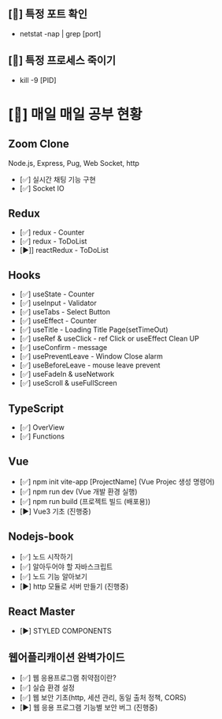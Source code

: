 ## [:sparkling_heart:] 특정 포트 확인

- netstat -nap | grep [port]

## [:sparkling_heart:] 특정 프로세스 죽이기

- kill -9 [PID]

# [:sparkling_heart:] 매일 매일 공부 현황

## Zoom Clone

Node.js, Express, Pug, Web Socket, http

- [✅] 실시간 채팅 기능 구현
- [✅] Socket IO

## Redux

- [✅] redux - Counter
- [✅] redux - ToDoList
- [:arrow_forward:]] reactRedux - ToDoList

## Hooks

- [✅] useState - Counter
- [✅] useInput - Validator
- [✅] useTabs - Select Button
- [✅] useEffect - Counter
- [✅] useTitle - Loading Title Page(setTimeOut)
- [✅] useRef & useClick - ref Click or useEffect Clean UP
- [✅] useConfirm - message
- [✅] usePreventLeave - Window Close alarm
- [✅] useBeforeLeave - mouse leave prevent
- [✅] useFadeIn & useNetwork
- [✅] useScroll & useFullScreen

## TypeScript

- [✅] OverView
- [✅] Functions

## Vue

- [✅] npm init vite-app [ProjectName] (Vue Projec 생성 명령어)
- [✅] npm run dev (Vue 개발 환경 실행)
- [✅] npm run build (프로젝트 빌드 (배포용))
- [:arrow_forward:] Vue3 기초 (진행중)

## Nodejs-book

- [✅] 노드 시작하기
- [✅] 알아두어야 할 자바스크립트
- [✅] 노드 기능 알아보기
- [:arrow_forward:] http 모듈로 서버 만들기 (진행중)

## React Master

- [:arrow_forward:] STYLED COMPONENTS

## 웹어플리캐이션 완벽가이드

- [✅] 웹 응용프로그램 취약점이란?
- [✅] 실습 환경 설정
- [✅] 웹 보안 기초(http, 세션 관리, 동일 출처 정책, CORS)
- [:arrow_forward:] 웹 응용 프로그램 기능별 보안 버그 (진행중)
